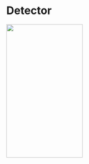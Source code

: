 # Detector

<img src="https://user-images.githubusercontent.com/51244494/84810691-6b63b400-b02b-11ea-9f3a-4291473a86b6.png" height="350" width="200"/>
